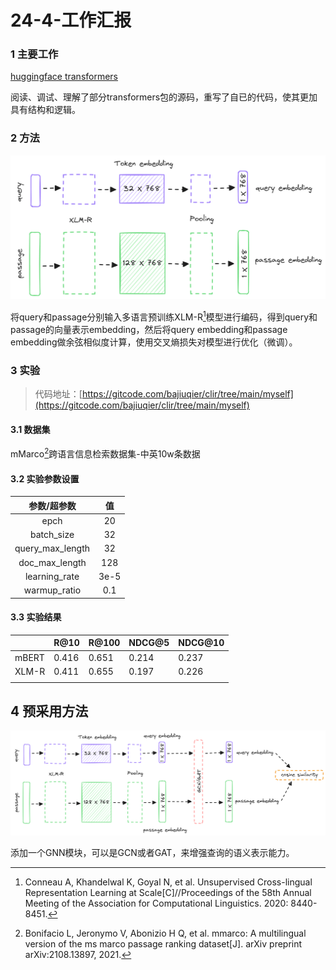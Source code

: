 # 24-4-工作汇报

### 1 主要工作

[huggingface transformers](https://huggingface.co/)

阅读、调试、理解了部分transformers包的源码，重写了自已的代码，使其更加具有结构和逻辑。

### 2 方法



![向量检索模型](./../imgs/双塔结构.png)

将query和passage分别输入多语言预训练XLM-R[^1]模型进行编码，得到query和passage的向量表示embedding，然后将query embedding和passage embedding做余弦相似度计算，使用交叉熵损失对模型进行优化（微调）。

### 3 实验

> 代码地址：[https://gitcode.com/bajiuqier/clir/tree/main/myself](https://gitcode.com/bajiuqier/clir/tree/main/myself)

#### 3.1 数据集

mMarco[^2]跨语言信息检索数据集-中英10w条数据



#### 3.2 实验参数设置

|   参数/超参数    |  值  |
| :--------------: | :--: |
|       epch       |  20  |
|    batch_size    |  32  |
| query_max_length |  32  |
|  doc_max_length  | 128  |
|  learning_rate   | 3e-5 |
|   warmup_ratio   | 0.1  |

#### 3.3 实验结果

|       | R@10  | R@100 | NDCG@5 | NDCG@10 |
| ----- | ----- | ----- | ------ | ------- |
| mBERT | 0.416 | 0.651 | 0.214  | 0.237   |
| XLM-R | 0.411 | 0.655 | 0.197  | 0.226   |
|       |       |       |        |         |



[^1]:Conneau A, Khandelwal K, Goyal N, et al. Unsupervised Cross-lingual Representation Learning at Scale[C]//Proceedings of the 58th Annual Meeting of the Association for Computational Linguistics. 2020: 8440-8451.
[^2]:Bonifacio L, Jeronymo V, Abonizio H Q, et al. mmarco: A multilingual version of the ms marco passage ranking dataset[J]. arXiv preprint arXiv:2108.13897, 2021.

## 4 预采用方法

![添加了GNN的双塔结构](./../imgs/添加了GNN的双塔结构.png)

添加一个GNN模块，可以是GCN或者GAT，来增强查询的语义表示能力。

